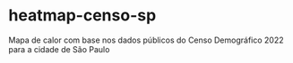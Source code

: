 # heatmap-censo-sp
Mapa de calor com base nos dados públicos do Censo Demográfico 2022 para a cidade de São Paulo
